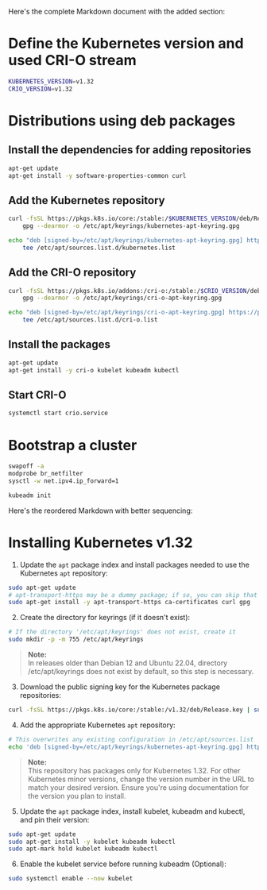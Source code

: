 Here's the complete Markdown document with the added section:

# Define the Kubernetes version and used CRI-O stream

```bash
KUBERNETES_VERSION=v1.32
CRIO_VERSION=v1.32
```

# Distributions using deb packages

## Install the dependencies for adding repositories

```bash
apt-get update
apt-get install -y software-properties-common curl
```

## Add the Kubernetes repository

```bash
curl -fsSL https://pkgs.k8s.io/core:/stable:/$KUBERNETES_VERSION/deb/Release.key | \
    gpg --dearmor -o /etc/apt/keyrings/kubernetes-apt-keyring.gpg

echo "deb [signed-by=/etc/apt/keyrings/kubernetes-apt-keyring.gpg] https://pkgs.k8s.io/core:/stable:/$KUBERNETES_VERSION/deb/ /" | \
    tee /etc/apt/sources.list.d/kubernetes.list
```

## Add the CRI-O repository

```bash
curl -fsSL https://pkgs.k8s.io/addons:/cri-o:/stable:/$CRIO_VERSION/deb/Release.key | \
    gpg --dearmor -o /etc/apt/keyrings/cri-o-apt-keyring.gpg

echo "deb [signed-by=/etc/apt/keyrings/cri-o-apt-keyring.gpg] https://pkgs.k8s.io/addons:/cri-o:/stable:/$CRIO_VERSION/deb/ /" | \
    tee /etc/apt/sources.list.d/cri-o.list
```

## Install the packages

```bash
apt-get update
apt-get install -y cri-o kubelet kubeadm kubectl
```

## Start CRI-O

```bash
systemctl start crio.service
```

# Bootstrap a cluster

```bash
swapoff -a
modprobe br_netfilter
sysctl -w net.ipv4.ip_forward=1

kubeadm init
```


Here's the reordered Markdown with better sequencing:

# Installing Kubernetes v1.32

1. Update the `apt` package index and install packages needed to use the Kubernetes `apt` repository:

```bash
sudo apt-get update
# apt-transport-https may be a dummy package; if so, you can skip that
sudo apt-get install -y apt-transport-https ca-certificates curl gpg
```

2. Create the directory for keyrings (if it doesn't exist):

```bash
# If the directory '/etc/apt/keyrings' does not exist, create it
sudo mkdir -p -m 755 /etc/apt/keyrings
```

> **Note:**  
> In releases older than Debian 12 and Ubuntu 22.04, directory /etc/apt/keyrings does not exist by default, so this step is necessary.

3. Download the public signing key for the Kubernetes package repositories:

```bash
curl -fsSL https://pkgs.k8s.io/core:/stable:/v1.32/deb/Release.key | sudo gpg --dearmor -o /etc/apt/keyrings/kubernetes-apt-keyring.gpg
```

4. Add the appropriate Kubernetes `apt` repository:

```bash
# This overwrites any existing configuration in /etc/apt/sources.list
echo 'deb [signed-by=/etc/apt/keyrings/kubernetes-apt-keyring.gpg] https://pkgs.k8s.io/core:/stable:/v1.32/deb/ /' | sudo tee /etc/apt/sources.list.d/kubernetes.list
```

> **Note:**  
> This repository has packages only for Kubernetes 1.32. For other Kubernetes minor versions, change the version number in the URL to match your desired version. Ensure you're using documentation for the version you plan to install.

5. Update the `apt` package index, install kubelet, kubeadm and kubectl, and pin their version:

```bash
sudo apt-get update
sudo apt-get install -y kubelet kubeadm kubectl
sudo apt-mark hold kubelet kubeadm kubectl
```

6. Enable the kubelet service before running kubeadm (Optional):

```bash
sudo systemctl enable --now kubelet
```
